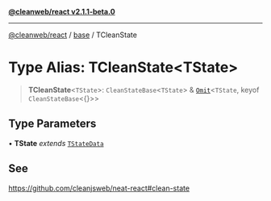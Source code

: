 [**@cleanweb/react v2.1.1-beta.0**](../../README.md)

***

[@cleanweb/react](../../modules.md) / [base](../README.md) / TCleanState

# Type Alias: TCleanState\<TState\>

> **TCleanState**\<`TState`\>: `CleanStateBase`\<`TState`\> & [`Omit`](https://www.typescriptlang.org/docs/handbook/utility-types.html#omittype-keys)\<`TState`, keyof `CleanStateBase`\<\{\}\>\>

## Type Parameters

• **TState** *extends* [`TStateData`](TStateData.md)

## See

https://github.com/cleanjsweb/neat-react#clean-state
